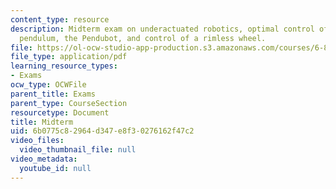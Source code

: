 ```yaml
---
content_type: resource
description: Midterm exam on underactuated robotics, optimal control of the simple
  pendulum, the Pendubot, and control of a rimless wheel.
file: https://ol-ocw-studio-app-production.s3.amazonaws.com/courses/6-832-underactuated-robotics-spring-2009/6b0775c82964d347e8f30276162f47c2_MIT6_832s09_exam02.pdf
file_type: application/pdf
learning_resource_types:
- Exams
ocw_type: OCWFile
parent_title: Exams
parent_type: CourseSection
resourcetype: Document
title: Midterm
uid: 6b0775c8-2964-d347-e8f3-0276162f47c2
video_files:
  video_thumbnail_file: null
video_metadata:
  youtube_id: null
---
```

